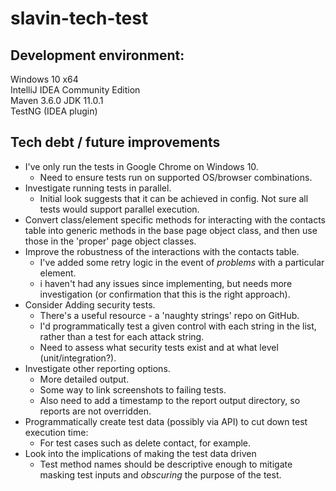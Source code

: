 # slavin-tech-test

## Development environment:
Windows 10 x64  
IntelliJ IDEA Community Edition  
Maven 3.6.0 
JDK 11.0.1  
TestNG (IDEA plugin)  

## Tech debt / future improvements
* I've only run the tests in Google Chrome on Windows 10.
  * Need to ensure tests run on supported OS/browser combinations.
* Investigate running tests in parallel.
  * Initial look suggests that it can be achieved in config. Not sure all tests would support parallel execution.
* Convert class/element specific methods for interacting with the contacts table into generic methods in the base page object class, and then use those in the 'proper' page object classes.
* Improve the robustness of the interactions with the contacts table.
  * I've added some retry logic in the event of _problems_ with a particular element.
  * i haven't had any issues since implementing, but needs more investigation (or confirmation that this is the right approach).
* Consider Adding security tests.
  * There's a useful resource - a 'naughty strings' repo on GitHub. 
  * I'd programmatically test a given control with each string in the list, rather than a test for each attack string.
  * Need to assess what security tests exist and at what level (unit/integration?).
* Investigate other reporting options.
  * More detailed output.
  * Some way to link screenshots to failing tests.
  * Also need to add a timestamp to the report output directory, so reports are not overridden.
* Programmatically create test data (possibly via API) to cut down test execution time:
  * For test cases such as delete contact, for example.
* Look into the implications of making the test data driven
  * Test method names should be descriptive enough to mitigate masking test inputs and _obscuring_ the purpose of the test.